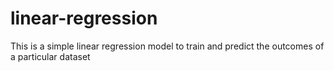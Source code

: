 # linear-regression
This is a simple linear regression model to train and predict the outcomes of a particular dataset